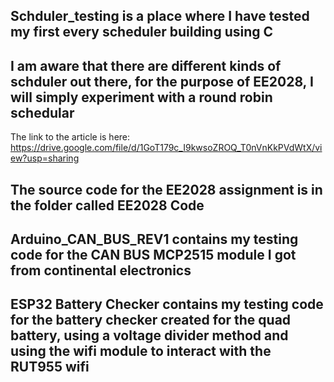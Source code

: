 ## Schduler_testing is a place where I have tested my first every scheduler building using C

## I am aware that there are different kinds of schduler out there, for the purpose of EE2028, I will simply experiment with a round robin schedular

The link to the article is here: https://drive.google.com/file/d/1GoT179c_I9kwsoZROQ_T0nVnKkPVdWtX/view?usp=sharing

## The source code for the EE2028 assignment is in the folder called EE2028 Code

## Arduino_CAN_BUS_REV1 contains my testing code for the CAN BUS MCP2515 module I got from continental electronics

## ESP32 Battery Checker contains my testing code for the battery checker created for the quad battery, using a voltage divider method and using the wifi module to interact with the RUT955 wifi